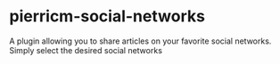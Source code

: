 # pierricm-social-networks
A plugin allowing you to share articles on your favorite social networks. Simply select the desired social networks

